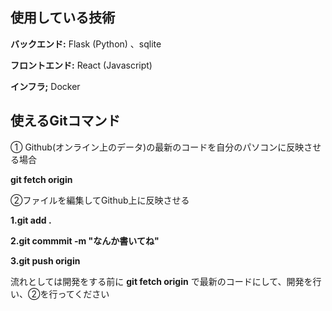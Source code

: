 ## 使用している技術

__バックエンド:__ Flask (Python) 、sqlite

__フロントエンド:__ React (Javascript)

__インフラ;__ Docker

## 使えるGitコマンド

① Github(オンライン上のデータ)の最新のコードを自分のパソコンに反映させる場合

 __git fetch origin__

②ファイルを編集してGithub上に反映させる

__1.git add .__

__2.git commmit -m "なんか書いてね"__

__3.git push origin__

流れとしては開発をする前に
__git fetch origin__ で最新のコードにして、開発を行い、②を行ってください
